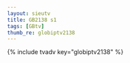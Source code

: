 ```yaml
--- 
layout: sieutv
title: GB2138 s1
tags: [GBtv]
thumb_re: globiptv2138
---
```

{% include tvadv key="globiptv2138" %} 
